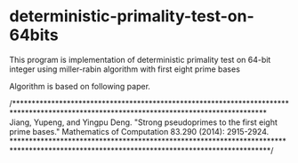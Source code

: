 # deterministic-primality-test-on-64bits

This program is implementation of deterministic primality test on 64-bit integer using miller-rabin algorithm with first eight prime bases

Algorithm is based on following paper.

/*****************************************************************************************************************************************
Jiang, Yupeng, and Yingpu Deng. "Strong pseudoprimes to the first eight prime bases." Mathematics of Computation 83.290 (2014): 2915-2924.
******************************************************************************************************************************************/

